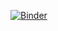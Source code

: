 [![Binder](https://mybinder.org/badge.svg)](https://mybinder.org/v2/gh/oreillymedia/binder-support-vector-machines/master?filepath=index.ipynb)
